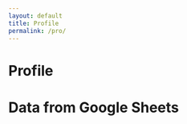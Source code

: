 ```yaml
---
layout: default
title: Profile
permalink: /pro/
---
```


# Profile


<!DOCTYPE html>
<html lang="en">
<head>
  <meta charset="UTF-8">
  <meta name="viewport" content="width=device-width, initial-scale=1.0">
  <title>Google Sheets Data</title>
  <style>
    table {
      width: 100%;
      border-collapse: collapse;
    }
    th, td {
      padding: 8px;
      text-align: left;
      border: 1px solid #ddd;
    }
  </style>
</head>
<body>

  <h1>Data from Google Sheets</h1>

  <table id="dataTable">
    <thead>
      <tr>
        <!-- Column headers will be inserted here -->
      </tr>
    </thead>
    <tbody>
      <!-- Data rows will be inserted here -->
    </tbody>
  </table>

<script>
fetch('https://script.google.com/macros/s/AKfycbyxzc7lWjQR1hNiGWzvLXmU-JCp1d12S2oPHYEvGKqepQtsVkZS8-iqrAU_6voSjoWl/exec') // Replace with your web app URL
  .then(response => response.json())
  .then(data => {
    if (!data.length) {
      alert('You are not logged in or no data is available for your account.');
      return;
    }
    
    const headers = Object.keys(data[0]);

    const headerRow = document.querySelector('thead tr');
    headers.forEach(header => {
      const th = document.createElement('th');
      th.textContent = header;
      headerRow.appendChild(th);
    });

    const tbody = document.querySelector('tbody');
    data.forEach(row => {
      const tr = document.createElement('tr');
      headers.forEach(header => {
        const td = document.createElement('td');
        td.textContent = row[header];
        tr.appendChild(td);
      });
      tbody.appendChild(tr);
    });
  })
  .catch(error => console.error('Error fetching data:', error));
</script>


</body>
</html>

